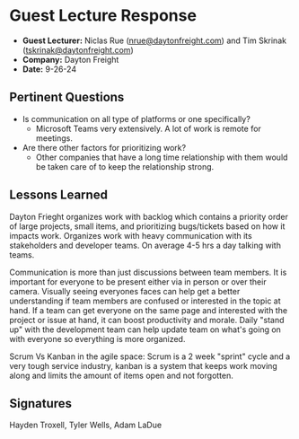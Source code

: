 # Guest Lecture Response
* **Guest Lecturer:** Niclas Rue (nrue@daytonfreight.com) and Tim Skrinak (tskrinak@daytonfreight.com)
* **Company:** Dayton Freight
* **Date:** 9-26-24

## Pertinent Questions
* Is communication on all type of platforms or one specifically?
  - Microsoft Teams very extensively. A lot of work is remote for meetings.
* Are there other factors for prioritizing work?
  - Other companies that have a long time relationship with them would be taken care of to keep the relationship strong.

## Lessons Learned
Dayton Frieght organizes work with backlog which contains a priority order of large projects, small items, and prioritizing bugs/tickets based on how it impacts work. Organizes work with heavy communication with its stakeholders and developer teams.  On average 4-5 hrs a day talking with teams.

Communication is more than just discussions between team members. It is important for everyone to be present either via in person or over their camera. Visually seeing everyones faces can help get a better understanding if team members are confused or interested in the topic at hand. If a team can get everyone on the same page and interested with the project or issue at hand, it can boost productivity and morale. Daily "stand up" with the development team can help update team on what's going on with everyone so everything is more organized.

Scrum Vs Kanban in the agile space:
 Scrum is a 2 week "sprint" cycle and a very tough service industry, kanban is a system that keeps work moving along and limits the amount of items open and not forgotten.

## Signatures
Hayden Troxell, Tyler Wells, Adam LaDue
